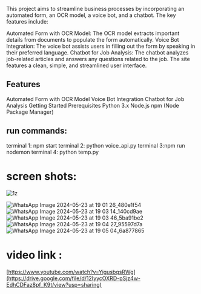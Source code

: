 This project aims to streamline business processes by incorporating an automated form, an OCR model, a voice bot, and a chatbot. The key features include:

Automated Form with OCR Model: The OCR model extracts important details from documents to populate the form automatically.
Voice Bot Integration: The voice bot assists users in filling out the form by speaking in their preferred language.
Chatbot for Job Analysis: The chatbot analyzes job-related articles and answers any questions related to the job.
The site features a clean, simple, and streamlined user interface.

## Features
Automated Form with OCR Model
Voice Bot Integration
Chatbot for Job Analysis
Getting Started
Prerequisites
Python 3.x
Node.js
npm (Node Package Manager)
## run commands:
terminal 1:
npm start
terminal 2:
python voice_api.py
terminal 3:npm run nodemon
terminal 4:
python temp.py
# screen shots:

![1z](https://github.com/tarun-pratap/PS8-Infusionerz/assets/114357685/2b7fab83-3968-453b-be90-06f74cc01eed)

![WhatsApp Image 2024-05-23 at 19 01 26_480e1f54](https://github.com/tarun-pratap/PS8-Infusionerz/assets/114357685/04e17585-36f2-4814-8c80-2aaa1d76ee6b)
![WhatsApp Image 2024-05-23 at 19 03 14_140cd9ae](https://github.com/tarun-pratap/PS8-Infusionerz/assets/114357685/f5fae8c6-b848-4295-9561-1fb19b882c77)
![WhatsApp Image 2024-05-23 at 19 03 46_5ba91be2](https://github.com/tarun-pratap/PS8-Infusionerz/assets/114357685/ed87cc1c-0565-4c15-adf3-9ba101d3c2a0)
![WhatsApp Image 2024-05-23 at 19 04 27_95597d7a](https://github.com/tarun-pratap/PS8-Infusionerz/assets/114357685/ed7b42b6-77b8-4932-a8d0-5985c381787d)
![WhatsApp Image 2024-05-23 at 19 05 04_6a877865](https://github.com/tarun-pratap/PS8-Infusionerz/assets/114357685/8188d426-e559-4de2-8e9c-8fa2c95110d1)

# video link :
[https://www.youtube.com/watch?v=YigusbqsRWg](https://drive.google.com/file/d/12IyycOXRD-pSjz4w-EdhCDFaz8pf_K9t/view?usp=sharing)
